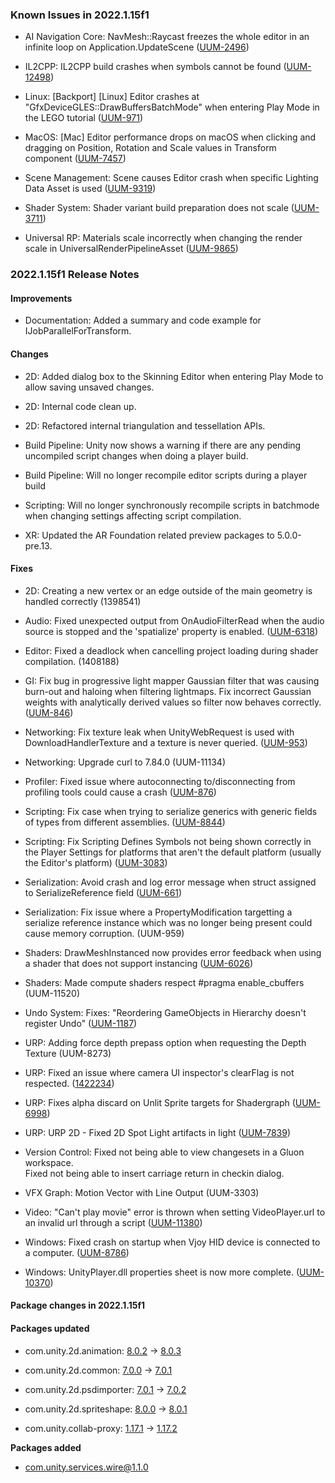 ### Known Issues in 2022.1.15f1

*   AI Navigation Core: NavMesh::Raycast freezes the whole editor in an infinite loop on Application.UpdateScene ([UUM-2496](https://issuetracker.unity3d.com/issues/navmesh-raycast-freezes-the-whole-editor-in-an-infinite-loop-on-application-dot-updatescene))
    
*   IL2CPP: IL2CPP build crashes when symbols cannot be found ([UUM-12498](https://issuetracker.unity3d.com/issues/il2cpp-build-crashes-when-symbols-cannot-be-found))
    
*   Linux: \[Backport\] \[Linux\] Editor crashes at "GfxDeviceGLES::DrawBuffersBatchMode" when entering Play Mode in the LEGO tutorial ([UUM-971](https://issuetracker.unity3d.com/issues/backport-linux-editor-crashes-at-gfxdevicegles-drawbuffersbatchmode-when-entering-play-mode-in-the-lego-tutorial))
    
*   MacOS: \[Mac\] Editor performance drops on macOS when clicking and dragging on Position, Rotation and Scale values in Transform component ([UUM-7457](https://issuetracker.unity3d.com/issues/mac-editor-performance-drops-on-macos-when-clicking-and-dragging-on-position-rotation-and-scale-values-in-transform-component))
    
*   Scene Management: Scene causes Editor crash when specific Lighting Data Asset is used ([UUM-9319](https://issuetracker.unity3d.com/issues/scene-causes-editor-crash-when-specific-lighting-data-asset-is-used))
    
*   Shader System: Shader variant build preparation does not scale ([UUM-3711](https://issuetracker.unity3d.com/issues/shader-variant-build-preparation-does-not-scale))
    
*   Universal RP: Materials scale incorrectly when changing the render scale in UniversalRenderPipelineAsset ([UUM-9865](https://issuetracker.unity3d.com/issues/materials-scale-incorrectly-when-changing-the-render-scale-in-universalrenderpipelineasset))
    

### 2022.1.15f1 Release Notes

#### Improvements

*   Documentation: Added a summary and code example for IJobParallelForTransform.

#### Changes

*   2D: Added dialog box to the Skinning Editor when entering Play Mode to allow saving unsaved changes.
    
*   2D: Internal code clean up.
    
*   2D: Refactored internal triangulation and tessellation APIs.
    
*   Build Pipeline: Unity now shows a warning if there are any pending uncompiled script changes when doing a player build.
    
*   Build Pipeline: Will no longer recompile editor scripts during a player build
    
*   Scripting: Will no longer synchronously recompile scripts in batchmode when changing settings affecting script compilation.
    
*   XR: Updated the AR Foundation related preview packages to 5.0.0-pre.13.
    

#### Fixes

*   2D: Creating a new vertex or an edge outside of the main geometry is handled correctly (1398541)
    
*   Audio: Fixed unexpected output from OnAudioFilterRead when the audio source is stopped and the 'spatialize' property is enabled. ([UUM-6318](https://issuetracker.unity3d.com/issues/stopped-audio-souce-outputs-audio-when-the-spatialize-property-is-enabled))
    
*   Editor: Fixed a deadlock when cancelling project loading during shader compilation. (1408188)
    
*   GI: Fix bug in progressive light mapper Gaussian filter that was causing burn-out and haloing when filtering lightmaps. Fix incorrect Gaussian weights with analytically derived values so filter now behaves correctly. ([UUM-846](https://issuetracker.unity3d.com/issues/backport-cpu-plm-enabling-indirect-denoising-and-gaussian-ao-filter-causes-bright-halos-with-hdr-lightmaps))
    
*   Networking: Fix texture leak when UnityWebRequest is used with DownloadHandlerTexture and a texture is never queried. ([UUM-953](https://issuetracker.unity3d.com/issues/backport-unitywebrequest-interrupted-before-completion-causes-memory-leak))
    
*   Networking: Upgrade curl to 7.84.0 (UUM-11134)
    
*   Profiler: Fixed issue where autoconnecting to/disconnecting from profiling tools could cause a crash ([UUM-876](https://issuetracker.unity3d.com/issues/backport-ios-crash-when-launching-build-with-autoconnect-profiler-enabled-with-the-profiler-window-closed))
    
*   Scripting: Fix case when trying to serialize generics with generic fields of types from different assemblies. ([UUM-8844](https://issuetracker.unity3d.com/issues/exception-for-unresolved-inflated-type-arguments))
    
*   Scripting: Fix Scripting Defines Symbols not being shown correctly in the Player Settings for platforms that aren't the default platform (usually the Editor's platform) ([UUM-3083](https://issuetracker.unity3d.com/issues/scripting-define-symbols-are-deleted-after-applying-changes-when-external-script-editor-is-set-to-open-by-file-extension))
    
*   Serialization: Avoid crash and log error message when struct assigned to SerializeReference field ([UUM-661](https://issuetracker.unity3d.com/issues/crash-on-mono-class-is-subclass-of-internal-when-having-iserializationcallbackreceivers-on-a-specific-struct))
    
*   Serialization: Fix issue where a PropertyModification targetting a serialize reference instance which was no longer being present could cause memory corruption. (UUM-959)
    
*   Shaders: DrawMeshInstanced now provides error feedback when using a shader that does not support instancing ([UUM-6026](https://issuetracker.unity3d.com/issues/backport-shader-dot-worldposition-interferes-with-drawing-of-the-shader-when-using-drawmeshinstanced))
    
*   Shaders: Made compute shaders respect #pragma enable\_cbuffers (UUM-11520)
    
*   Undo System: Fixes: "Reordering GameObjects in Hierarchy doesn't register Undo" ([UUM-1187](https://issuetracker.unity3d.com/issues/reordering-gameobjects-in-hierarchy-doesnt-register-undo))
    
*   URP: Adding force depth prepass option when requesting the Depth Texture (UUM-8273)
    
*   URP: Fixed an issue where camera UI inspector's clearFlag is not respected. ([1422234](https://issuetracker.unity3d.com/issues/transition-fading-disappears-and-the-cameras-blue-background-appears-when-using-animator-in-urp))
    
*   URP: Fixes alpha discard on Unlit Sprite targets for Shadergraph ([UUM-6998](https://issuetracker.unity3d.com/issues/2d-shadergraph-alpha-clipping-is-not-taken-into-account-when-using-unlit-shadergraph-with-multiply-blend-mode))
    
*   URP: URP 2D - Fixed 2D Spot Light artifacts in light ([UUM-7839](https://issuetracker.unity3d.com/issues/2d-spot-light-artifacts-regression))
    
*   Version Control: Fixed not being able to view changesets in a Gluon workspace.  
    Fixed not being able to insert carriage return in checkin dialog.
    
*   VFX Graph: Motion Vector with Line Output (UUM-3303)
    
*   Video: "Can't play movie" error is thrown when setting VideoPlayer.url to an invalid url through a script ([UUM-11380](https://issuetracker.unity3d.com/issues/backport-cant-play-movie-error-is-thrown-when-setting-videoplayer-dot-url-to-an-invalid-url-through-a-script))
    
*   Windows: Fixed crash on startup when Vjoy HID device is connected to a computer. ([UUM-8786](https://issuetracker.unity3d.com/issues/unity-crashing-upon-start-with-a-vjoy-controller-connected))
    
*   Windows: UnityPlayer.dll properties sheet is now more complete. ([UUM-10370](https://issuetracker.unity3d.com/issues/unityplayer-dot-dll-properties-for-windows-standalone-player-are-incomplete-compared-to-uwp))
    

#### Package changes in 2022.1.15f1

#### Packages updated

*   com.unity.2d.animation: [8.0.2](https://docs.unity3d.com/Packages/com.unity.2d.animation@8.0//changelog/CHANGELOG.html) → [8.0.3](https://docs.unity3d.com/Packages/com.unity.2d.animation@8.0//changelog/CHANGELOG.html)
    
*   com.unity.2d.common: [7.0.0](https://docs.unity3d.com/Packages/com.unity.2d.common@7.0//changelog/CHANGELOG.html) → [7.0.1](https://docs.unity3d.com/Packages/com.unity.2d.common@7.0//changelog/CHANGELOG.html)
    
*   com.unity.2d.psdimporter: [7.0.1](https://docs.unity3d.com/Packages/com.unity.2d.psdimporter@7.0//changelog/CHANGELOG.html) → [7.0.2](https://docs.unity3d.com/Packages/com.unity.2d.psdimporter@7.0//changelog/CHANGELOG.html)
    
*   com.unity.2d.spriteshape: [8.0.0](https://docs.unity3d.com/Packages/com.unity.2d.spriteshape@8.0//changelog/CHANGELOG.html) → [8.0.1](https://docs.unity3d.com/Packages/com.unity.2d.spriteshape@8.0//changelog/CHANGELOG.html)
    
*   com.unity.collab-proxy: [1.17.1](https://docs.unity3d.com/Packages/com.unity.collab-proxy@1.17//changelog/CHANGELOG.html) → [1.17.2](https://docs.unity3d.com/Packages/com.unity.collab-proxy@1.17//changelog/CHANGELOG.html)
    

**Packages added**

*   [com.unity.services.wire@1.1.0](https://docs.unity3d.com/Packages/com.unity.services.wire@1.1//changelog/CHANGELOG.html)
